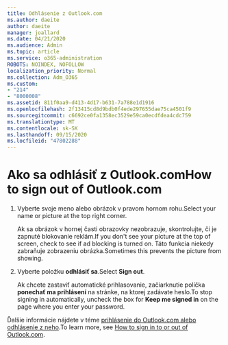```yaml
---
title: Odhlásenie z Outlook.com
ms.author: daeite
author: daeite
manager: joallard
ms.date: 04/21/2020
ms.audience: Admin
ms.topic: article
ms.service: o365-administration
ROBOTS: NOINDEX, NOFOLLOW
localization_priority: Normal
ms.collection: Adm_O365
ms.custom:
- "214"
- "8000008"
ms.assetid: 811f0aa9-d413-4d17-b631-7a788e1d1916
ms.openlocfilehash: 2f13415cd8d9bdb0f4ede297655dae75ca4501f9
ms.sourcegitcommit: c6692ce0fa1358ec3529e59ca0ecdfdea4cdc759
ms.translationtype: MT
ms.contentlocale: sk-SK
ms.lasthandoff: 09/15/2020
ms.locfileid: "47802288"
---
```

# <a name="how-to-sign-out-of-outlookcom"></a><span data-ttu-id="23032-102">Ako sa odhlásiť z Outlook.com</span><span class="sxs-lookup"><span data-stu-id="23032-102">How to sign out of Outlook.com</span></span>

1. <span data-ttu-id="23032-103">Vyberte svoje meno alebo obrázok v pravom hornom rohu.</span><span class="sxs-lookup"><span data-stu-id="23032-103">Select your name or picture at the top right corner.</span></span>

    <span data-ttu-id="23032-104">Ak sa obrázok v hornej časti obrazovky nezobrazuje, skontrolujte, či je zapnuté blokovanie reklám.</span><span class="sxs-lookup"><span data-stu-id="23032-104">If you don't see your picture at the top of screen, check to see if ad blocking is turned on.</span></span> <span data-ttu-id="23032-105">Táto funkcia niekedy zabraňuje zobrazeniu obrázka.</span><span class="sxs-lookup"><span data-stu-id="23032-105">Sometimes this prevents the picture from showing.</span></span>

2. <span data-ttu-id="23032-106">Vyberte položku **odhlásiť sa**.</span><span class="sxs-lookup"><span data-stu-id="23032-106">Select **Sign out**.</span></span>

    <span data-ttu-id="23032-107">Ak chcete zastaviť automatické prihlasovanie, začiarknutie políčka **ponechať ma prihlásení** na stránke, na ktorej zadávate heslo.</span><span class="sxs-lookup"><span data-stu-id="23032-107">To stop signing in automatically, uncheck the box for **Keep me signed in** on the page where you enter your password.</span></span>

<span data-ttu-id="23032-108">Ďalšie informácie nájdete v téme [prihlásenie do Outlook.com alebo odhlásenie z neho](https://support.office.com/article/e08eb8ac-ac27-49f4-a400-a47311e1ee7e?wt.mc_id=Office_Outlook_com_Alchemy).</span><span class="sxs-lookup"><span data-stu-id="23032-108">To learn more, see [How to sign in to or out of Outlook.com](https://support.office.com/article/e08eb8ac-ac27-49f4-a400-a47311e1ee7e?wt.mc_id=Office_Outlook_com_Alchemy).</span></span>
  